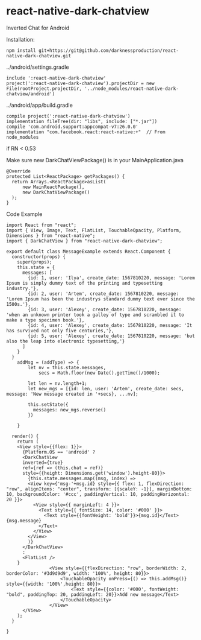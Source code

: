 # react-native-dark-chatview
Inverted Chat for Android

Installation:

    npm install git+https://git@github.com/darknessproduction/react-native-dark-chatview.git

../android/settings.gradle


    include ':react-native-dark-chatview'
    project(':react-native-dark-chatview').projectDir = new File(rootProject.projectDir, '../node_modules/react-native-dark-chatview/android')


../android/app/build.gradle

    compile project(':react-native-dark-chatview')
    implementation fileTree(dir: "libs", include: ["*.jar"])
    compile 'com.android.support:appcompat-v7:26.0.0'
    implementation "com.facebook.react:react-native:+"  // From node_modules
    
    
if RN < 0.53

Make sure new DarkChatViewPackage() is in your MainApplication.java

    @Override
    protected List<ReactPackage> getPackages() {
      return Arrays.<ReactPackage>asList(
          new MainReactPackage(),
          new DarkChatViewPackage()
      );
    }

Code Example

    import React from "react";
    import { View, Image, Text, FlatList, TouchableOpacity, Platform, Dimensions } from "react-native";
    import { DarkChatView } from "react-native-dark-chatview";

    export default class MessageExample extends React.Component {
      constructor(props) {
        super(props);
        this.state = { 
          messages: [
            {id: 1, user: 'Ilya', create_date: 1567810220, message: 'Lorem Ipsum is simply dummy text of the printing and typesetting industry.'},
            {id: 2, user: 'Artem', create_date: 1567810220, message: 'Lorem Ipsum has been the industrys standard dummy text ever since the 1500s.'},
            {id: 3, user: 'Alexey', create_date: 1567810220, message: 'when an unknown printer took a galley of type and scrambled it to make a type specimen book.'},
            {id: 4, user: 'Alexey', create_date: 1567810220, message: 'It has survived not only five centuries,'},
            {id: 5, user: 'Alexey', create_date: 1567810220, message: 'but also the leap into electronic typesetting,'}
          ]
        }
      }
        addMsg = (addType) => {
            let nv = this.state.messages,
                secs = Math.floor(new Date().getTime()/1000);

            let len = nv.length+1;
            let new_mgs = [{id: len, user: 'Artem', create_date: secs, message: 'New message created in '+secs}, ...nv];

            this.setState({
              messages: new_mgs.reverse()
            })

        }

      render() {
        return (
        <View style={{flex: 1}}>
          {Platform.OS == 'android' ? 
          <DarkChatView 
          inverted={true}
          ref={ref => (this.chat = ref)}
          style={{height: Dimensions.get('window').height-80}}>
            {this.state.messages.map((msg, index) =>
            <View key={'msg-'+msg.id} style={{ flex: 1, flexDirection: "row", alignItems: "center", transform: [{scaleY: -1}], marginBottom: 10, backgroundColor: '#ccc', paddingVertical: 10, paddingHorizontal: 20 }}>
              <View style={{ marginLeft: 4 }}>
                <Text style={{ fontSize: 14, color: '#000' }}>
                  <Text style={{fontWeight: 'bold'}}>{msg.id}</Text> {msg.message}
                </Text>
              </View>
            </View>
            )}
          </DarkChatView>
          : 
          <FlatList />
        }
                    <View style={{flexDirection: "row", borderWidth: 2, borderColor: '#3d9d9d9', width: '100%', height: 80}}>
                        <TouchableOpacity onPress={() => this.addMsg()} style={{width: '100%',height: 80}}>
                            <Text style={{color: '#000', fontWeight: "bold", paddingTop: 20, paddingLeft: 20}}>Add new message</Text>
                        </TouchableOpacity>
                    </View>
          </View>
        );
      }

    }
